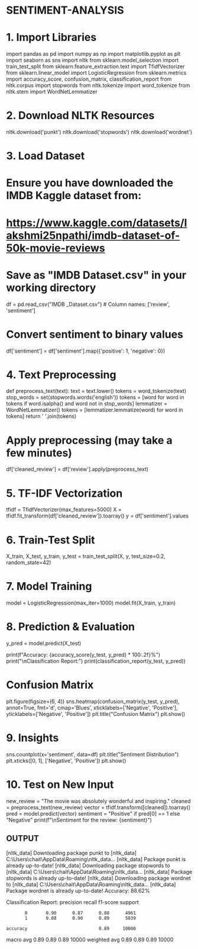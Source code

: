 # SENTIMENT-ANALYSIS

# 1. Import Libraries
import pandas as pd
import numpy as np
import matplotlib.pyplot as plt
import seaborn as sns
import nltk
from sklearn.model_selection import train_test_split
from sklearn.feature_extraction.text import TfidfVectorizer
from sklearn.linear_model import LogisticRegression
from sklearn.metrics import accuracy_score, confusion_matrix, classification_report
from nltk.corpus import stopwords
from nltk.tokenize import word_tokenize
from nltk.stem import WordNetLemmatizer

# 2. Download NLTK Resources
nltk.download('punkt')
nltk.download('stopwords')
nltk.download('wordnet')

# 3. Load Dataset
# Ensure you have downloaded the IMDB Kaggle dataset from:
# https://www.kaggle.com/datasets/lakshmi25npathi/imdb-dataset-of-50k-movie-reviews
# Save as "IMDB Dataset.csv" in your working directory

df = pd.read_csv("IMDB _Dataset.csv")  # Column names: ['review', 'sentiment']

# Convert sentiment to binary values
df['sentiment'] = df['sentiment'].map({'positive': 1, 'negative': 0})

# 4. Text Preprocessing
def preprocess_text(text):
    text = text.lower()
    tokens = word_tokenize(text)
    stop_words = set(stopwords.words('english'))
    tokens = [word for word in tokens if word.isalpha() and word not in stop_words]
    lemmatizer = WordNetLemmatizer()
    tokens = [lemmatizer.lemmatize(word) for word in tokens]
    return ' '.join(tokens)

# Apply preprocessing (may take a few minutes)
df['cleaned_review'] = df['review'].apply(preprocess_text)

# 5. TF-IDF Vectorization
tfidf = TfidfVectorizer(max_features=5000)
X = tfidf.fit_transform(df['cleaned_review']).toarray()
y = df['sentiment'].values

# 6. Train-Test Split
X_train, X_test, y_train, y_test = train_test_split(X, y, test_size=0.2, random_state=42)

# 7. Model Training
model = LogisticRegression(max_iter=1000)
model.fit(X_train, y_train)

# 8. Prediction & Evaluation
y_pred = model.predict(X_test)

print(f"Accuracy: {accuracy_score(y_test, y_pred) * 100:.2f}%")
print("\nClassification Report:")
print(classification_report(y_test, y_pred))

# Confusion Matrix
plt.figure(figsize=(6, 4))
sns.heatmap(confusion_matrix(y_test, y_pred), annot=True, fmt='d', cmap='Blues',
            xticklabels=['Negative', 'Positive'],
            yticklabels=['Negative', 'Positive'])
plt.title("Confusion Matrix")
plt.show()

# 9. Insights
sns.countplot(x='sentiment', data=df)
plt.title("Sentiment Distribution")
plt.xticks([0, 1], ['Negative', 'Positive'])
plt.show()

# 10. Test on New Input
new_review = "The movie was absolutely wonderful and inspiring."
cleaned = preprocess_text(new_review)
vector = tfidf.transform([cleaned]).toarray()
pred = model.predict(vector)
sentiment = "Positive" if pred[0] == 1 else "Negative"
print(f"\nSentiment for the review: {sentiment}")

## OUTPUT

[nltk_data] Downloading package punkt to
[nltk_data]     C:\Users\chait\AppData\Roaming\nltk_data...
[nltk_data]   Package punkt is already up-to-date!
[nltk_data] Downloading package stopwords to
[nltk_data]     C:\Users\chait\AppData\Roaming\nltk_data...
[nltk_data]   Package stopwords is already up-to-date!
[nltk_data] Downloading package wordnet to
[nltk_data]     C:\Users\chait\AppData\Roaming\nltk_data...
[nltk_data]   Package wordnet is already up-to-date!
Accuracy: 88.62%

Classification Report:
              precision    recall  f1-score   support

           0       0.90      0.87      0.88      4961
           1       0.88      0.90      0.89      5039

    accuracy                           0.89     10000
   macro avg       0.89      0.89      0.89     10000
weighted avg       0.89      0.89      0.89     10000

<Figure size 600x400 with 2 Axes>
